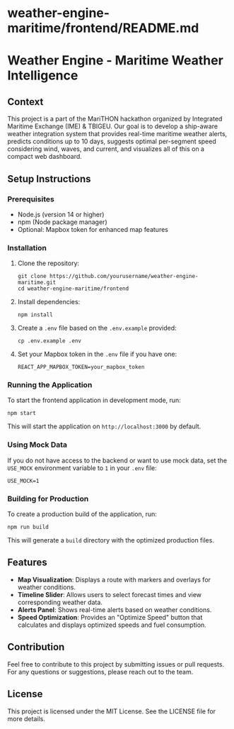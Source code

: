 # weather-engine-maritime/frontend/README.md

# Weather Engine - Maritime Weather Intelligence

## Context

This project is a part of the MariTHON hackathon organized by Integrated Maritime Exchange (IME) & TBIGEU. Our goal is to develop a ship-aware weather integration system that provides real-time maritime weather alerts, predicts conditions up to 10 days, suggests optimal per-segment speed considering wind, waves, and current, and visualizes all of this on a compact web dashboard.

## Setup Instructions

### Prerequisites

- Node.js (version 14 or higher)
- npm (Node package manager)
- Optional: Mapbox token for enhanced map features

### Installation

1. Clone the repository:
   ```
   git clone https://github.com/yourusername/weather-engine-maritime.git
   cd weather-engine-maritime/frontend
   ```

2. Install dependencies:
   ```
   npm install
   ```

3. Create a `.env` file based on the `.env.example` provided:
   ```
   cp .env.example .env
   ```

4. Set your Mapbox token in the `.env` file if you have one:
   ```
   REACT_APP_MAPBOX_TOKEN=your_mapbox_token
   ```

### Running the Application

To start the frontend application in development mode, run:
```
npm start
```

This will start the application on `http://localhost:3000` by default.

### Using Mock Data

If you do not have access to the backend or want to use mock data, set the `USE_MOCK` environment variable to `1` in your `.env` file:
```
USE_MOCK=1
```

### Building for Production

To create a production build of the application, run:
```
npm run build
```

This will generate a `build` directory with the optimized production files.

## Features

- **Map Visualization**: Displays a route with markers and overlays for weather conditions.
- **Timeline Slider**: Allows users to select forecast times and view corresponding weather data.
- **Alerts Panel**: Shows real-time alerts based on weather conditions.
- **Speed Optimization**: Provides an "Optimize Speed" button that calculates and displays optimized speeds and fuel consumption.

## Contribution

Feel free to contribute to this project by submitting issues or pull requests. For any questions or suggestions, please reach out to the team.

## License

This project is licensed under the MIT License. See the LICENSE file for more details.